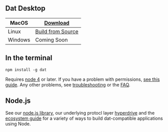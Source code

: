 ## Dat Desktop

| MacOS   | [Download](https://github.com/datproject/dat-desktop/releases/download/1.0.3/dat-desktop-1.0.3.dmg)          |
|---------|-------------------|
| Linux   | [Build from Source](http://github.com/datproject/dat-desktop) |
| Windows | Coming Soon       |

## In the terminal

```
npm install -g dat
```

Requires [node 4](http://node.js) or later. If you have a problem with permissions, [see this guide](https://docs.npmjs.com/getting-started/fixing-npm-permissions). Any other problems, see [troubleshooting](/dat#troubleshooting) or the [FAQ](/faq).

## Node.js

See our [node.js library](http://github.com/datproject/dat-node), our underlying protocl layer [hyperdrive](http://github.com/mafintosh/hyperdrive) and the [ecosystem guide](https://docs.datproject.org/ecosystem) for a variety of ways to build dat-compatible applications using Node.
